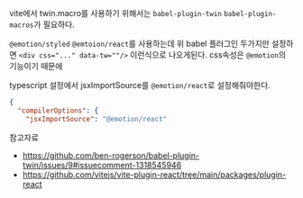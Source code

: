 vite에서 twin.macro를 사용하기 위해서는 `babel-plugin-twin` `babel-plugin-macros`가 필요하다.

`@emotion/styled` `@emtoion/react`를 사용하는데 위 babel 플러그인 두가지만 설정하면 `<div css="..." data-tw=""/>` 이런식으로 나오게된다. css속성은 `@emotion`의 기능이기 때문에

typescript 설정에서 jsxImportSource를 `@emotion/react`로 설정해줘야한다.

```json
{
  "compilerOptions": {
    "jsxImportSource": "@emotion/react"
```

참고자료

- https://github.com/ben-rogerson/babel-plugin-twin/issues/9#issuecomment-1318545946
- https://github.com/vitejs/vite-plugin-react/tree/main/packages/plugin-react